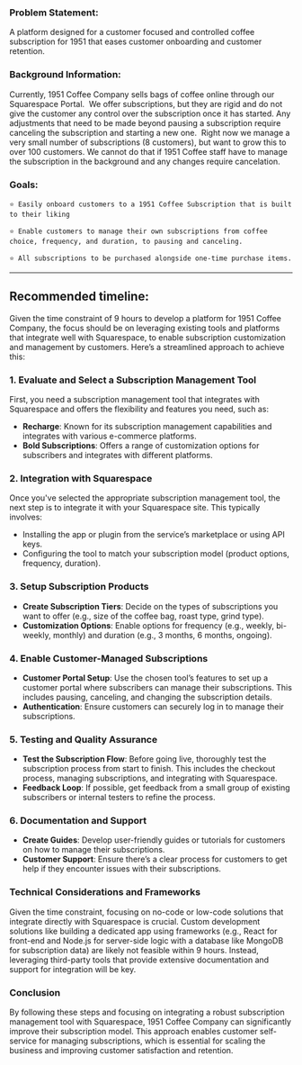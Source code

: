 ### Problem Statement:

A platform designed for a customer focused and controlled coffee subscription for 1951 that eases customer onboarding and customer retention.
    
### Background Information:
    
Currently, 1951 Coffee Company sells bags of coffee online through our Squarespace Portal.  We offer subscriptions, but they are rigid and do not give the customer any control over the subscription once it has started. Any adjustments that need to be made beyond pausing a subscription require canceling the subscription and starting a new one.  Right now we manage a very small number of subscriptions (8 customers), but want to grow this to over 100 customers. We cannot do that if 1951 Coffee staff have to manage the subscription in the background and any changes require cancelation.
    
### Goals:
    ⭐ Easily onboard customers to a 1951 Coffee Subscription that is built to their liking
    
    ⭐ Enable customers to manage their own subscriptions from coffee choice, frequency, and duration, to pausing and canceling.
    
    ⭐ All subscriptions to be purchased alongside one-time purchase items.

---

## Recommended timeline:

Given the time constraint of 9 hours to develop a platform for 1951 Coffee Company, the focus should be on leveraging existing tools and platforms that integrate well with Squarespace, to enable subscription customization and management by customers. Here’s a streamlined approach to achieve this:

### 1. Evaluate and Select a Subscription Management Tool

First, you need a subscription management tool that integrates with Squarespace and offers the flexibility and features you need, such as:
- **Recharge**: Known for its subscription management capabilities and integrates with various e-commerce platforms.
- **Bold Subscriptions**: Offers a range of customization options for subscribers and integrates with different platforms.

### 2. Integration with Squarespace

Once you've selected the appropriate subscription management tool, the next step is to integrate it with your Squarespace site. This typically involves:
- Installing the app or plugin from the service’s marketplace or using API keys.
- Configuring the tool to match your subscription model (product options, frequency, duration).

### 3. Setup Subscription Products

- **Create Subscription Tiers**: Decide on the types of subscriptions you want to offer (e.g., size of the coffee bag, roast type, grind type).
- **Customization Options**: Enable options for frequency (e.g., weekly, bi-weekly, monthly) and duration (e.g., 3 months, 6 months, ongoing).

### 4. Enable Customer-Managed Subscriptions

- **Customer Portal Setup**: Use the chosen tool’s features to set up a customer portal where subscribers can manage their subscriptions. This includes pausing, canceling, and changing the subscription details.
- **Authentication**: Ensure customers can securely log in to manage their subscriptions.

### 5. Testing and Quality Assurance

- **Test the Subscription Flow**: Before going live, thoroughly test the subscription process from start to finish. This includes the checkout process, managing subscriptions, and integrating with Squarespace.
- **Feedback Loop**: If possible, get feedback from a small group of existing subscribers or internal testers to refine the process.

### 6. Documentation and Support

- **Create Guides**: Develop user-friendly guides or tutorials for customers on how to manage their subscriptions.
- **Customer Support**: Ensure there’s a clear process for customers to get help if they encounter issues with their subscriptions.

### Technical Considerations and Frameworks

Given the time constraint, focusing on no-code or low-code solutions that integrate directly with Squarespace is crucial. Custom development solutions like building a dedicated app using frameworks (e.g., React for front-end and Node.js for server-side logic with a database like MongoDB for subscription data) are likely not feasible within 9 hours. Instead, leveraging third-party tools that provide extensive documentation and support for integration will be key.

### Conclusion

By following these steps and focusing on integrating a robust subscription management tool with Squarespace, 1951 Coffee Company can significantly improve their subscription model. This approach enables customer self-service for managing subscriptions, which is essential for scaling the business and improving customer satisfaction and retention.
